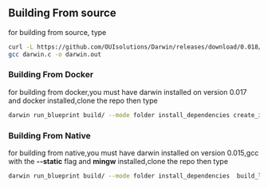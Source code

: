 
## Building From source
for building from source,  type
```bash
curl -L https://github.com/OUIsolutions/Darwin/releases/download/0.018/darwin.c -o darwin.c &&
gcc darwin.c -o darwin.out
```
### Building From Docker
for building from docker,you must have darwin installed on version 0.017 and docker installed,clone the repo  then type
```bash
darwin run_blueprint build/ --mode folder install_dependencies create_images build_linux_from_docker build_windows_from_docker
```

### Building From Native
for building from native,you must have darwin installed on version 0.015,gcc with the **--static** flag and **mingw** installed,clone the repo  then type

```bash
darwin run_blueprint build/ --mode folder install_dependencies  build_linux build_windows
```
